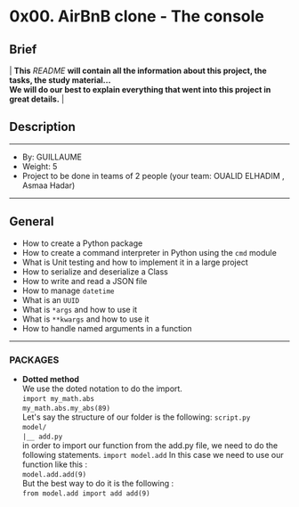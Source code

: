 # 0x00. AirBnB clone - The console
## Brief
|  **This** _README_ **will contain all the information about this project, the tasks, the study material...<br>
We will do our best to explain everything that went into this project in great details.**  |
## Description
****
  -  By: GUILLAUME
  -  Weight: 5
  -  Project to be done in teams of 2 people (your team: OUALID ELHADIM , Asmaa Hadar)
****
## General
- How to create a Python package
- How to create a command interpreter in Python using the `cmd` module
- What is Unit testing and how to implement it in a large project
- How to serialize and deserialize a Class
- How to write and read a JSON file
- How to manage `datetime`
- What is an `UUID`
- What is `*args` and how to use it
- What is `**kwargs` and how to use it
- How to handle named arguments in a function
****
### PACKAGES
- **Dotted method**<br>
		We use the doted notation to do the import.<br>
			```import my_math.abs```<br>
			```my_math.abs.my_abs(89)```<br>
		Let's say the structure of our folder is the following:
			```script.py```<br>
			```model/```<br>
			```|__ add.py```<br>
		in order to import our function from the add.py file, we need to do the following statements.
			```import model.add```
		In this case we need to use our function like this :<br>
			```model.add.add(9)```<br>
		But the best way to do it is the following :<br>
			```from model.add import add
			add(9)```
